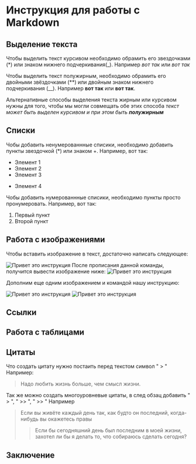 # Инструкция для работы с Markdown

## Выделение текста

Чтобы выделить текст курсивом необходимо обрамить его звездочками (*) или  знаком нижнего подчеркивания(_). Например *вот так* или _вот так_

Чтобы выделить текст полужирным, необходимо обрамить его двойными звёздочками (**) или двойным знаком нижнего подчеркивания (__). Например **вот так** или __вот так__.

Альтернативные способы выделения текста жирным или курсивом нужны для того, чтобы мы могли совмещать обе этих способа _текст может быть выделен курсивом и при этом быть **полужирным**_

## Списки

Чобы добавить ненумерованнные списики, необходимо добавить пункты звездочкой (*) или знаком +. Например, вот так:
* Элемент 1
* Элемент 2
* Элемент 3 
 + Элемент 4

Чобы добавить нумерованнные списики, необходимо пункты просто пронумеровать. Например, вот так:
1. Первый пункт
2. Второй пункт 
## Работа с изображениями

Чтобы вставить изображение в текст, достаточно написать следующее: 

![Привет это инструкция](firs3.jpg)
После прописания данной команды, получится вывести изображение ниже:
![Привет это инструкция](firs1.jfif)

Дополним еще одним изображением и командой нашу инструкцию:


![Привет это инструкция](firs4.jpg)
 ![Привет это инструкция](firs2.png)


## Ссылки

## Работа с таблицами

## Цитаты

Что создать цитату нужно постаить перед текстом символ " > "
Например:
>Надо любить жизнь больше, чем смысл жизни.

Так же можно создать многоуровневые цитаты, в след обзац добавить " > ", " >> ", " >> "
Например 
> Если вы живёте каждый день так, как будто он последний, когда-нибудь вы окажетесь правы
>> Если бы сегодняшний день был последним в моей жизни, захотел ли бы я делать то, что собираюсь сделать сегодня?

## Заключение